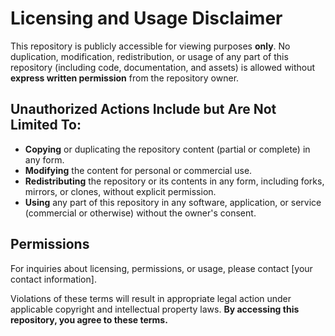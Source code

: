 # Licensing and Usage Disclaimer

This repository is publicly accessible for viewing purposes **only**. No duplication, modification, redistribution, or usage of any part of this repository (including code, documentation, and assets) is allowed without **express written permission** from the repository owner.

## Unauthorized Actions Include but Are Not Limited To:
- **Copying** or duplicating the repository content (partial or complete) in any form.
- **Modifying** the content for personal or commercial use.
- **Redistributing** the repository or its contents in any form, including forks, mirrors, or clones, without explicit permission.
- **Using** any part of this repository in any software, application, or service (commercial or otherwise) without the owner's consent.

## Permissions
For inquiries about licensing, permissions, or usage, please contact [your contact information].

Violations of these terms will result in appropriate legal action under applicable copyright and intellectual property laws. **By accessing this repository, you agree to these terms.**
